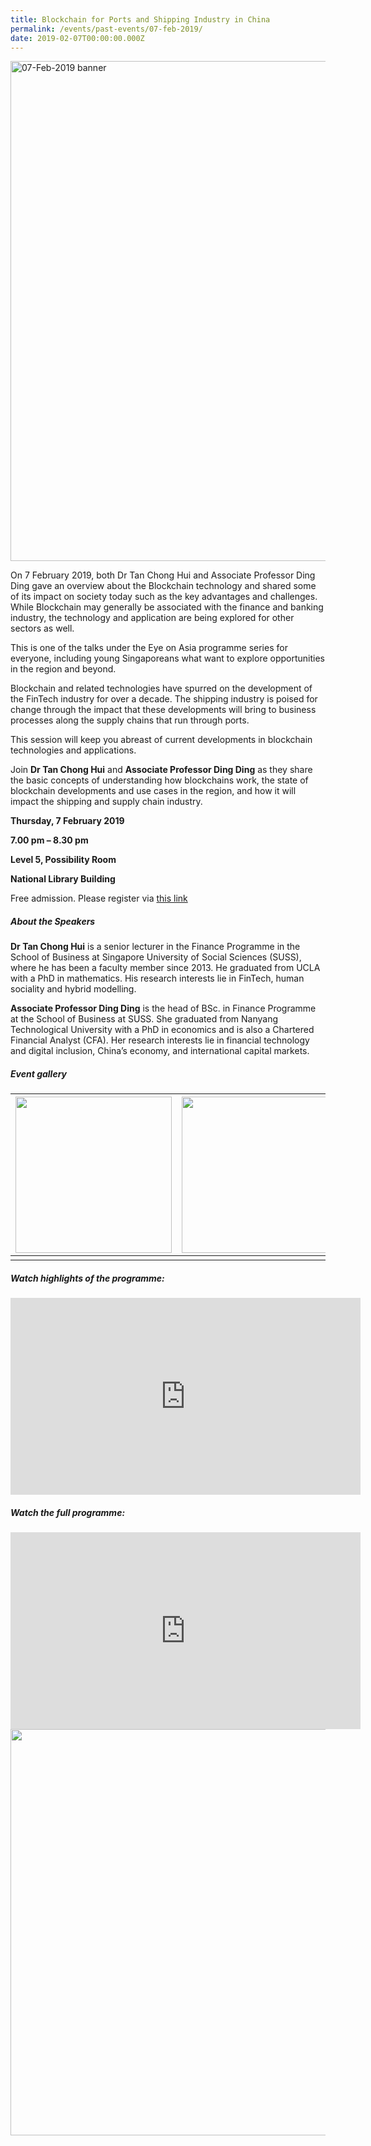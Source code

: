 ```yaml
---
title: Blockchain for Ports and Shipping Industry in China
permalink: /events/past-events/07-feb-2019/
date: 2019-02-07T00:00:00.000Z
---
```




<img src="\images\past-events\07-Feb-2019\banner.jpg" alt="07-Feb-2019 banner" style="width:800px;" />

On 7 February 2019, both Dr Tan Chong Hui and Associate Professor Ding Ding gave an overview about the Blockchain technology and shared some of its impact on society today such as the key advantages and challenges. While Blockchain may generally be associated with the finance and banking industry, the technology and application are being explored for other sectors as well.

This is one of the talks under the Eye on Asia programme series for everyone, including young Singaporeans what want to explore opportunities in the region and beyond.

Blockchain and related technologies have spurred on the development of the FinTech industry for over a decade. The shipping industry is poised for change through the impact that these developments will bring to business processes along the supply chains that run through ports.

This session will keep you abreast of current developments in blockchain technologies and applications.

Join **Dr Tan Chong Hui** and **Associate Professor Ding Ding** as they share the basic concepts of understanding how blockchains work, the state of blockchain developments and use cases in the region, and how it will impact the shipping and supply chain industry.

**Thursday, 7 February 2019**

**7.00 pm – 8.30 pm**

**Level 5, Possibility Room**

**National Library Building**

Free admission. Please register via [this link](https://bit.ly/2SVvHuu)

##### **About the Speakers**

**Dr Tan Chong Hui** is a senior lecturer in the Finance Programme in the School of Business at Singapore University of Social Sciences (SUSS), where he has been a faculty member since 2013. He graduated from UCLA with a PhD in mathematics. His research interests lie in FinTech, human sociality and hybrid modelling.

**Associate Professor Ding Ding** is the head of BSc. in Finance Programme at the School of Business at SUSS. She graduated from Nanyang Technological University with a PhD in economics and is also a Chartered Financial Analyst (CFA). Her research interests lie in financial technology and digital inclusion, China’s economy, and international capital markets.

##### **Event gallery**

| <a href="\images\past-events\07-Feb-2019\image-1.jpg"><img src="\images\past-events\07-Feb-2019\image-1.jpg" style="width:250px;" /></a> | <a href="\images\past-events\07-Feb-2019\image-2.jpg"><img src="\images\past-events\07-Feb-2019\image-2.jpg" style="width:250px;" /></a> | <a href="\images\past-events\07-Feb-2019\image-3.jpg"><img src="\images\past-events\07-Feb-2019\image-3.jpg" style="width:250px;" /></a> |
| ------------------------------------------------------------ | ------------------------------------------------------------ | ------------------------------------------------------------ |
|                                                              |                                                              |                                                              |

#####  **Watch highlights of the programme:** 

<div class="bp-youtube">
<iframe width="560" height="315" src="https://www.youtube.com/embed/_P3EhXMZId0" frameborder="0" allow="accelerometer; autoplay; encrypted-media; gyroscope; picture-in-picture" allowfullscreen></iframe>
</div>

##### **Watch the full programme:**

<div class="bp-youtube">
<iframe width="560" height="315" src="https://www.youtube.com/embed/9mUaS0HcM0I" frameborder="0" allow="accelerometer; autoplay; encrypted-media; gyroscope; picture-in-picture" allowfullscreen></iframe>
</div>

<img src="\images\past-events\07-Feb-2019\edm.jpg" style="width:650px;" />

